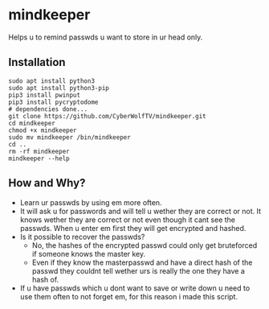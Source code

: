# mindkeeper
Helps u to remind passwds u want to store in ur head only.

## Installation
```
sudo apt install python3
sudo apt install python3-pip
pip3 install pwinput
pip3 install pycryptodome
# dependencies done...
git clone https://github.com/CyberWolfTV/mindkeeper.git
cd mindkeeper
chmod +x mindkeeper
sudo mv mindkeeper /bin/mindkeeper
cd ..
rm -rf mindkeeper
mindkeeper --help
```

## How and Why?
- Learn ur passwds by using em more often.
- It will ask u for passwords and will tell u wether they are correct or not.
 It knows wether they are  correct or not even though it cant see the passwds.
 When u enter em first they will get encrypted and hashed.
- Is it possible to recover the passwds?
  - No, the hashes of the encrypted passwd could only get bruteforced if someone knows the master key.
  - Even if they know the masterpasswd and have a direct hash of the passwd they couldnt tell wether urs is really the one they have a hash of.
- If u have passwds which u dont want to save or write down u need to use them often to not forget em, for this reason i made this script.
